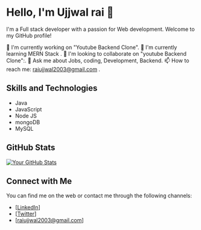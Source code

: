 # Hello, I'm Ujjwal rai 👋

I'm a Full stack developer with a passion for Web development. Welcome to my GitHub profile! 

🔭 I'm currently working on "Youtube Backend Clone".
🌱 I'm currently learning MERN Stack .
👯 I'm looking to collaborate on "youtube Backend Clone":.
💬 Ask me about Jobs, coding, Development, Backend.
📫 How to reach me: raiujjwal2003@gmail.com .

## Skills and Technologies

- Java
- JavaScript
- Node JS
- mongoDB
- MySQL

## GitHub Stats

[![Your GitHub Stats](https://github-readme-stats.vercel.app/api?username=ujjwalrai2024)](https://github.com/ujjwalrai2024/ujjwalrai2024)

## Connect with Me

You can find me on the web or contact me through the following channels:

- [[LinkedIn](https://www.linkedin.com/in/ujjwal-rai-95a7a8208/)]
- [[Twitter](https://twitter.com/ujjwalrai2003)]
- [raiujjwal2003@gmail.com]
